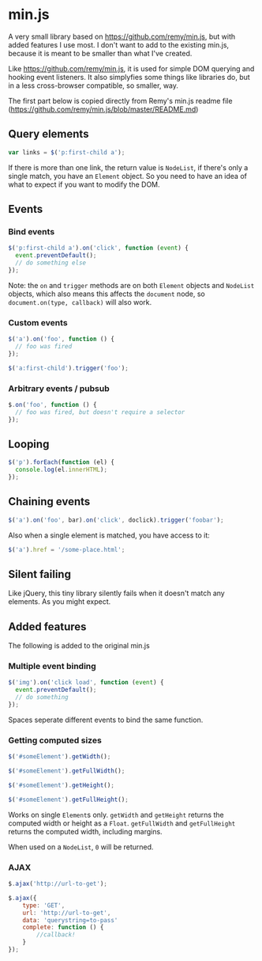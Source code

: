 # min.js

A very small library based on https://github.com/remy/min.js, but with added features I use most. I don't want to add to the existing min.js, because it is meant to be smaller than what I've created.

Like https://github.com/remy/min.js, it is used for simple DOM querying and hooking event listeners. It also simplyfies some things like libraries do, but in a less cross-browser compatible, so smaller, way.

The first part below is copied directly from Remy's min.js readme file (https://github.com/remy/min.js/blob/master/README.md)

## Query elements

```js
var links = $('p:first-child a');
```

If there is more than one link, the return value is `NodeList`, if there's only a single match, you have an `Element` object. So you need to have an idea of what to expect if you want to modify the DOM.

## Events

### Bind events

```js
$('p:first-child a').on('click', function (event) {
  event.preventDefault();
  // do something else
});
```

Note: the `on` and `trigger` methods are on both `Element` objects and `NodeList` objects, which also means this affects the `document` node, so `document.on(type, callback)` will also work.

### Custom events

```js
$('a').on('foo', function () {
  // foo was fired
});

$('a:first-child').trigger('foo');
```

### Arbitrary events / pubsub

```js
$.on('foo', function () {
  // foo was fired, but doesn't require a selector
});
```

## Looping

```js
$('p').forEach(function (el) {
  console.log(el.innerHTML);
});
```

## Chaining events

```js
$('a').on('foo', bar).on('click', doclick).trigger('foobar');
```

Also when a single element is matched, you have access to it:

```js
$('a').href = '/some-place.html';
```

## Silent failing

Like jQuery, this tiny library silently fails when it doesn't match any elements. As you might expect.

## Added features

The following is added to the original min.js

### Multiple event binding

```js
$('img').on('click load', function (event) {
  event.preventDefault();
  // do something
});
```

Spaces seperate different events to bind the same function.

### Getting computed sizes
```js
$('#someElement').getWidth();

$('#someElement').getFullWidth();

$('#someElement').getHeight();

$('#someElement').getFullHeight();
```

Works on single `Element`s only. `getWidth` and `getHeight` returns the computed width or height as a `Float`. `getFullWidth` and `getFullHeight` returns the computed width, including margins.

When used on a `NodeList`, `0` will be returned.

### AJAX

```js
$.ajax('http://url-to-get');

$.ajax({
    type: 'GET',
    url: 'http://url-to-get',
    data: 'querystring=to-pass'
    complete: function () {
        //callback!
    }
});
```
